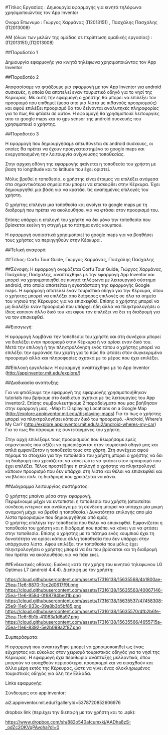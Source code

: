 #Τίτλος Εργασίας : Δημιουργία εφαρμογής για κινητά τηλέφωνα χρησιμοποιώντας τον App Inventor

Ονομα Επωνυμο : Γιώργος Χαρμάνας (Π2013151) , Πασχάλης Πασχάλης (Π2013008)

ΑΜ (όλων των μελών της ομάδας σε περίπτωση ομαδικής εργασίας) : (Π2013151),(Π2013008)

##Παραδοτέο 1

Δημιουργία εφαρμογής για κινητά τηλέφωνα χρησιμοποιώντας τον App Inventor

##Παραδοτέο 2

Αποφασίσαμε να φτιάξουμε μια εφαρμογή με τον App Inventor για android συσκευές,
η οποία θα αποτελεί εναν τουριστικό οδηγό για το νησί της Κερκυρας.
Με αυτή την εφαρμογή ο χρήστης θα μπορεί να επιλέξει τον προορισμό που
επιθημεί (μεσα απο μια λίστα με πιθανούς προορισμούς) και αφού επιλέξει προορισμό
θα του δείνονται αναλυτηκές πληροφορίες για το πως θα φτάσει σε αύτον.
Η εφαρμογή θα χρησιμοποιεί λειτουργίες απο το google maps και το gps sensor 
της android συσκευής που χρησιμοποιεί ο χρήστης.

##Παραδοτέο 3

Η εφαρμογή που δημιουργήσαμε απευθύνεται σε android συσκευες, 
οι οποίες θα πρέπει να έχουν προεγκατεστημένο το google maps και 
ενεργοποιημένη την λειτουργία ανίχνευσης τοποθεσίας.

Στην αρχικη οθόνη της εφαρμογής φαίνεται η τοποθεσία του χρήστη με βαση το longtitude και το latitude που έχει οριστεί.
 
Μόλις βρεθεί η τοποθεσία, ο χρήστης είναι έτοιμος να επιλέξει ανάμεσα στα σημαντικότερα σημεία που μπορει να επισκεφθει στην Κέρκυρα.
Έχει δημιουργηθεί μια βάση για να κρατάει τις αγαπημένες επιλογές του χρήστη.

Ο χρήστης επιλέγει μια τοποθεσία και ανοίγει το google maps με τη διαδρομή που πρέπει να ακολουθήσει για να φτάσει στον προορισμό του.

Επίσης υπάρχει η επιλογή του χρήστη να δει μόνο την τοποθεσία που βρίσκεται εκείνη τη στιγμή με το πάτημα ενός κουμπιού.


Η εφαρμογή ουσιαστικά χρησιμοποιεί το google maps για να βοηθήσει τους χρήστες να περιηγηθούν στην Κέρκυρα . 



##Τελική αναφορά

##Τίτλος: 
Corfu Tour Guide, Γιώργος Χαρμάνας, Πασχάλης Πασχάλης

##Σύνοψη: 
Η εφαρμογή ονομάζεται Corfu Tour Guide, Γιώργος Χαρμάνας, Πασχάλης Πασχάλης, αναπτύχθηκε με την εφαρμογή Αpp Inventor και μπορεί να χρησιμοποιηθεί σε κινητά τηλέφωνα με λειτουργικό σύστημα android, στα οποία απαιτείται η εγκατάσταση της εφαρμογής Google maps. 
Η εφαρμογή αποτελεί έναν τουριστικό οδηγό για την Κέρκυρα, όπου ο χρήστης μπορεί να επιλέξει απο διάφορες επιλογές σε όλα τα σημεία του νησιού της Κέρκυρας για να επισκεφθεί. 
Επίσης ο χρήστης μπορεί να μη διαλέξει εναν προορισμό που υπάρχει ήδη αλλά να πληκτρολογήσει ο ίδιος καποιον άλλο δικό του και αφου τον επιλέξει να δει τη διαδρομή για να τον επισκεφθεί.

##Eισαγωγή:

Η εφαρμογή λαμβάνει την τοπεθεσία του χρήστη και στη συνέχεια μπορεί να διαλέξει εναν προορισμό στην Κέρκυρα ή να ορίσει εναν δικό του.
Μετά την επιλογή ή την πληκτρολόγηση ενός τόπου ο χρήστης μπορεί να επιλέξει την εμφάνιση του χάρτη για το πώς θα φτάσει στον συγκεκριμένο προορισμό αλλά και πληροφορίες σχετικά με το μέρος που έχει επιλέξει.

##Eπιλογή εργαλείων: 
Η εφαρμογή αναπτύχθηκε με το App Inventor (http://appinventor.mit.edu/explore/)

##Διαδικασία ανάπτυξης:

Για να φτιάξουμε την εφαρμογή της εφαρμογής χρησιμοποιήθηκαν tutorials που βρήκαμε στο διαδίκτυο σχετικά με τις λειτουργίες του App inventor2. Επίσης συμβουλευτήκαμε 2 παραδείγματα που μας βοήθησαν στην εφαρμογή μας.
-Map It: Displaying Locations on a Google Map (http://explore.appinventor.mit.edu/displaying-maps) Για το πως ο χρήστης μπορεί να πληκτρολογήσει κάποιον δικό του προορισμό.
-Android, Where's My Car? (http://explore.appinventor.mit.edu/ai2/android-wheres-my-car) Για το πως θα πάρουμε τις συντεταγμένες του χρήστη.

Στην αρχή επιλέξαμε τους προορισμούς που θεωρήσαμε εμείς σημαντικούς που αξίζει να εμπεριέχονται στον τουριστικό οδηγό μας και απλά εμφανίζοταν η τοποθεσία τους στο χάρτη.
Στη συνέχεια αφού πήραμε τα στοιχεία για την τοποθεσία του χρήστη,μπορεί ο χρήστης να δει τη διαδρομή που χρειάζεται να κάνει ώστε να φτάσει στον προορισμό που έχει επιλέξει.
Τέλος προστέθηκε η επιλογή ο χρήστης να πληκτρολογεί κάποιον προορισμό που δεν υπάρχει στη λίστα και θέλει να επισκεφθεί και να βλέπει πάλι τη διαδρομή που χρειάζεται να κάνει.

##Διάγραμμα λειτουργίας συστήματος:

Ο χρήστης μπαίνει μέσα στην εφαρμογή.                                             
Περιμένουμε μέχρι να εντοπιστεί η τοποθεσία του χρήστη (απαιτείται σύνδεση ιντερνετ και ανάλογα με τη σύνδεση μπορεί να υπάρχει μία μικρή αναμονή μέχρι να βρεθεί η τοποθεσία.)
Δυνατότητα επιλογής απο μία λίστα προορισμών που δημιουργήθηκε από εμάς.            
Ο χρήστης επιλέγει την τοποθεσία που θέλει να επισκεφθεί.
Εμφανίζεται η τοποθεσία του χρήστη και η διαδρομή που πρέπει να κάνει για να φτάσει στην τοποθεσία.
Επίσης ο χρήστης με το πάτημα ενός κουμπιού έχει τη δυνατότητα να ορίσει κάποια άλλη τοποθεσία που δεν υπάρχει στην υπάρχουσα λίστα.
Αφού επιλέξει την τοποθεσία που μόλις έχει πληκτρολογήσει ο χρήστης μπορεί να δει που βρίσκεται και τη διαδρομή που πρέπει να ακολουθήσει για να πάει εκεί.                                                    


##Ενδεικτικές οθόνες: 
Εικόνες κατά την χρήση του κινητού τηλεφωνου  LG Optimus L7 (android 4.4.4).
Διεπαφή με τον χρήστη:

https://cloud.githubusercontent.com/assets/17316138/15635568/4b1800ae-25ea-11e6-8870-7cc2d0617f9f.png
https://cloud.githubusercontent.com/assets/17316138/15635563/40067146-25ea-11e6-958d-0f68794be01b.png
https://cloud.githubusercontent.com/assets/17316138/15635537/47458308-25e9-11e6-933c-09a8b3b5bf85.png
https://cloud.githubusercontent.com/assets/17316138/15635570/4fb2b6fe-25ea-11e6-8b1b-41083a1d6a97.png
https://cloud.githubusercontent.com/assets/17316138/15635566/4655715a-25ea-11e6-8392-5e2b099a2f87.png

Συμπεράσματα:

H εφαρμογή που αναπτύχθηκε μπορεί να χρησιμοποιηθεί ως ένας εύχρηστος και εύκολος στον χειρισμό τουριστικός οδηγός για το νησί της Κέρκυρας. 
Η εφαρμογή έχει περιθώρια ανάπτυξης μελλοντικά, όπου μπορούν να εισαχθούν περισσότεροι προορισμοί και να εισαχθούν και άλλα μέρη εκτός της Κέρκυρας, 
ώστε να γίνει ένας ολοκληρωμένος τουριστικός οδηγός για όλη την Ελλάδα.

Links εφαρμογής:

Σύνδεσμος στο app inventor:

ai2.appinventor.mit.edu/?galleryId=5378720852606976


dropbox link (περιέχει την διεπαφή με τον χρήστη και το .apk):

https://www.dropbox.com/sh/882o540afcumxkj/AADha8zS-_odZc2OKVqPAvoha?dl=0






